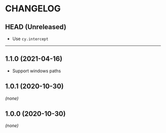 CHANGELOG
=========

## HEAD (Unreleased)
- Use `cy.intercept`

---

## 1.1.0 (2021-04-16)
- Support windows paths

## 1.0.1 (2020-10-30)
_(none)_

## 1.0.0 (2020-10-30)
_(none)_

